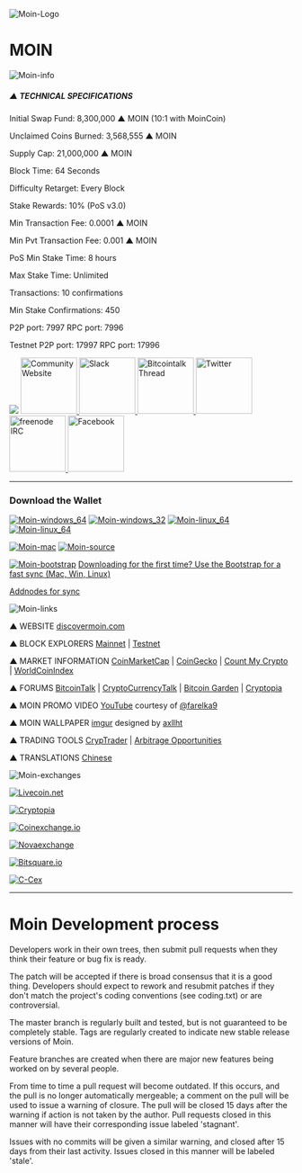 ![Moin-Logo](http://www.moinmovement.org/uploads/1/7/2/5/17250280/moin-logo-1000x1000_orig.png)

# MOIN


![Moin-info](https://ip.bitcointalk.org/?u=http%3A%2F%2Fi.imgur.com%2FtAcnr9w.jpg&t=580&c=5PmwK70Wig8oYQ)

##### ▲ TECHNICAL SPECIFICATIONS

Initial Swap Fund: 8,300,000 ▲ MOIN (10:1 with MoinCoin)

Unclaimed Coins Burned: 3,568,555 ▲ MOIN

Supply Cap: 21,000,000 ▲ MOIN

Block Time: 64 Seconds

Difficulty Retarget: Every Block

Stake Rewards: 10% (PoS v3.0)

Min Transaction Fee: 0.0001 ▲ MOIN

Min Pvt Transaction Fee: 0.001 ▲ MOIN

PoS Min Stake Time: 8 hours

Max Stake Time: Unlimited

Transactions: 10 confirmations

Min Stake Confirmations: 450

P2P port: 7997 RPC port: 7996

Testnet P2P port: 17997 RPC port: 17996

<img src="https://ip.bitcointalk.org/?u=http%3A%2F%2Fi.imgur.com%2F0XW4uuk.png&t=580&c=pFacfwa-1R8Ptg">
<a href="http://moinmovement.org/">
  <img style="height:100px;" alt="Community Website" src="https://discovermoin.com/images/logo.png">
  </a>

<a href="https://discovermoin.herokuapp.com/">
    <img style="height:100px;" alt="Slack" src="https://ip.bitcointalk.org/?u=http%3A%2F%2Fi.imgur.com%2FdLEg2c6.png&t=580&c=2_J4ESRkfhWaWA">
  </a>

<a href="https://bitcointalk.org/index.php?topic=1237881.0">
  <img style="height:100px;" alt="Bitcointalk Thread" src="https://dualitypost.files.wordpress.com/2017/05/image1.png?w=193&h=97">
  </a>

<a href="https://twitter.com/MoinCrypto">
  <img style="height:100px;" alt="Twitter" src="https://ip.bitcointalk.org/?u=http%3A%2F%2Fi.imgur.com%2FMLJqPu4.png&t=580&c=8RbbD1ZNhTmYQg">
  </a>

<a href="https://kiwiirc.com/client/irc.freenode.net/#moin-crypto">
  <img style="height:100px;" alt="freenode IRC" src="https://ip.bitcointalk.org/?u=http%3A%2F%2Fi.imgur.com%2FamUnKGQ.png&t=580&c=UfvXhDnn7dQdHw">
  </a>

<a href="https://www.facebook.com/moinproject/">
  <img style="height:100px;" alt="Facebook" src="https://ip.bitcointalk.org/?u=https%3A%2F%2Fi.imgur.com%2FSTZtC2X.png&t=580&c=VYL3qpVfDZNitg">
  </a>



-------------------

### Download the Wallet

[![Moin-windows_64](https://ip.bitcointalk.org/?u=https%3A%2F%2Fi.imgur.com%2F7MtpCQu.png&t=580&c=pbo1HslgMpDgmw)](https://github.com/MOIN/moin/releases/download/v1.2.0.0/moin-1.2.0.0-win64.zip) [![Moin-windows_32](https://ip.bitcointalk.org/?u=http%3A%2F%2Fi.imgur.com%2FHGpTxEQ.png&t=580&c=ERjG6b9WhGFalA)](https://github.com/MOIN/moin/releases/download/v1.2.0.0/moin-1.2.0.0-win32.zip) [![Moin-linux_64](https://ip.bitcointalk.org/?u=https%3A%2F%2Fi.imgur.com%2FgBDGTA8.png&t=580&c=d7tGylJyu8TYbw)](https://github.com/MOIN/moin/releases/download/v1.2.0.0/moin-1.2.0.0-linux64.tar.gz) [![Moin-linux_64](https://ip.bitcointalk.org/?u=http%3A%2F%2Fi.imgur.com%2FttTzwzH.png&t=580&c=9JIg7igx2XFXEA)](https://github.com/MOIN/moin/releases/download/v1.2.0.0/moin-1.2.0.0-linux32.tar.gz)

[![Moin-mac](https://ip.bitcointalk.org/?u=https%3A%2F%2Fi.imgur.com%2F2FM3NIZ.png&t=580&c=3X99_XuxLGNfvg)](https://discovermoin.com/moin-1.2.0.0-osx.dmg) [![Moin-source](https://ip.bitcointalk.org/?u=https%3A%2F%2Fi.imgur.com%2FwVo6jbI.png&t=580&c=fDT9xcwoz2Stcw)](https://github.com/MOIN/MOIN)

[![Moin-bootstrap](https://camo.githubusercontent.com/879a7f1dcbce38d81dcce02e2bdc4a36038f03e4/68747470733a2f2f692e696d6775722e636f6d2f4b6a4d316a4d702e6a7067)](https://github.com/MOIN/MOIN-Bootstrap)
 [Downloading for the first time? Use the Bootstrap for a fast sync (Mac, Win, Linux)](https://github.com/MOIN/MOIN-Bootstrap)

[Addnodes for sync](https://discovermoin.com/nodes.txt)

![Moin-links](https://ip.bitcointalk.org/?u=http%3A%2F%2Fi.imgur.com%2FX43vOaJ.png&t=580&c=KpWiQA89AWqk9w)

 ▲ WEBSITE [discovermoin.com](http://discovermoin.com)


▲ BLOCK EXPLORERS [Mainnet](http://explorer.discovermoin.com/)  |  [Testnet](http://testnet.discovermoin.com/)


▲ MARKET INFORMATION   [CoinMarketCap](http://coinmarketcap.com/currencies/moin/)  |  [CoinGecko](https://www.coingecko.com/en/coins/moin)  |  [Count My Crypto](http://www.countmycrypto.com/)  |  [WorldCoinIndex](http://www.worldcoinindex.com/coin/moin)


▲ FORUMS   [BitcoinTalk](bitcointalk.org/index.php?topic=1237881.0) | [CryptoCurrencyTalk](https://cryptocurrencytalk.com/topic/42679-%F0%9F%94%84%F0%9F%94%84%F0%9F%94%84-%E2%80%95%E2%80%95%E2%80%95%E2%80%95%E2%80%95%E2%80%95%E2%80%95%E2%80%95%E2%80%95-%E2%96%B2-moin-%E2%80%95%E2%80%95%E2%80%95%E2%80%95%E2%80%95%E2%80%95%E2%80%95%E2%80%95%E2%80%95-%F0%9F%94%84%F0%9F%94%84%F0%9F%94%84/)  |  [Bitcoin Garden](https://bitcoingarden.org/forum/index.php?topic=5418.0)  |  [Cryptopia](https://www.cryptopia.co.nz/Forum/Thread/612)


▲ MOIN PROMO VIDEO [YouTube](https://youtu.be/tDdkVhmu96o) courtesy of [@farelka9](https://twitter.com/farelka9)


▲ MOIN WALLPAPER [imgur](http://imgur.com/nBjlnXE) designed by [axllht](https://bitcointalk.org/index.php?action=profile;u=536797)


▲ TRADING TOOLS   [CrypTrader](https://cryptrader.com/charts/ccex/moin/btc)  |  [Arbitrage Opportunities](https://www.cryptopia.co.nz/Arbitrage)


▲ TRANSLATIONS   [Chinese](https://bitcointalk.org/index.php?topic=1384343.0)

![Moin-exchanges](https://ip.bitcointalk.org/?u=http%3A%2F%2Fi.imgur.com%2FKVWP1QZ.png&t=580&c=y_gSUwG8mMFD2w)

[![Livecoin.net](https://www.okchanger.com/payment-systems/preview-file/2108)](https://www.livecoin.net/trade/index?currencyPair=MOIN%2FBTC)

[![Cryptopia](http://i.imgur.com/Hx9xuJJ.png)](https://www.cryptopia.co.nz/Exchange/?market=MOIN_BTC)

[![Coinexchange.io](https://www.coinexchange.io/assets/images/logo_new_2.png)](https://www.coinexchange.io/market/MOIN/BTC)

[![Novaexchange](https://novaexchange.com/static/novaexchange_logo_big.png)](https://novaexchange.com/market/BTC_MOIN/)

[![Bitsquare.io](https://3.bp.blogspot.com/-GqaHKH1E53A/WAlqgzPw43I/AAAAAAAACb0/Zp3l6NP_CM4y_0-TpN8Buomb85qG9x6ZgCLcB/s1600/bitsquare.png)](https://bitsquare.io/)

[![C-Cex](https://www.cryptocompare.com/media/20008/ccex-logo.png)](https://c-cex.com/?p=moin-btc)

-------------------

# Moin Development process

Developers work in their own trees, then submit pull requests when they think their feature or bug fix is ready.

The patch will be accepted if there is broad consensus that it is a good thing. Developers should expect to rework and resubmit patches if they don't match the project's coding conventions (see coding.txt) or are controversial.

The master branch is regularly built and tested, but is not guaranteed to be completely stable. Tags are regularly created to indicate new stable release versions of Moin.

Feature branches are created when there are major new features being worked on by several people.

From time to time a pull request will become outdated. If this occurs, and the pull is no longer automatically mergeable; a comment on the pull will be used to issue a warning of closure. The pull will be closed 15 days after the warning if action is not taken by the author. Pull requests closed in this manner will have their corresponding issue labeled 'stagnant'.

Issues with no commits will be given a similar warning, and closed after 15 days from their last activity. Issues closed in this manner will be labeled 'stale'.
